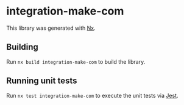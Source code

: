 # integration-make-com

This library was generated with [Nx](https://nx.dev).

## Building

Run `nx build integration-make-com` to build the library.

## Running unit tests

Run `nx test integration-make-com` to execute the unit tests via [Jest](https://jestjs.io).
